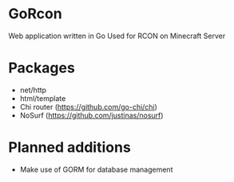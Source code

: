 # GoRcon
Web application written in Go
Used for RCON on Minecraft Server

# Packages
- net/http
- html/template
- Chi router (https://github.com/go-chi/chi)
- NoSurf (https://github.com/justinas/nosurf)

# Planned additions
- Make use of GORM for database management
